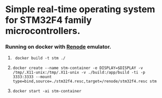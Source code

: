 # Simple real-time operating system for STM32F4 family microcontrollers.

### Running on docker with [Renode](https://github.com/renode/renode) emulator. 

1. ` docker build -t stm ./`

2. `docker create --name stm-container -e DISPLAY=$DISPLAY -v /tmp/.X11-unix:/tmp/.X11-unix -v ./build:/app/build -ti -p 3333:3333 --mount  type=bind,source=./stm32f4.resc,target=/renode/stm32f4.resc stm`

3.  `docker start -ai stm-container`

